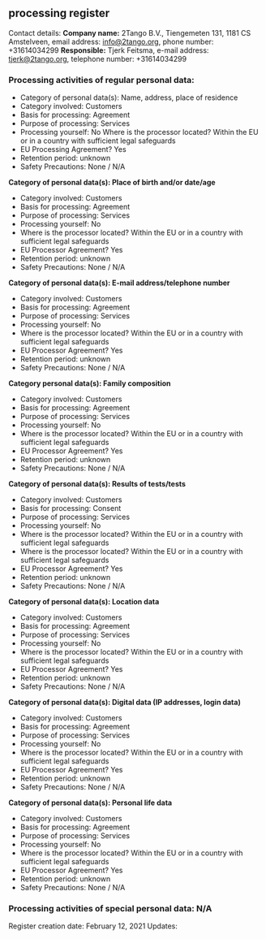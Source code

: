 ## processing register

Contact details:
**Company name:** 2Tango B.V., Tiengemeten 131, 1181 CS Amstelveen, email address: info@2tango.org,
phone number: +31614034299
**Responsible:** Tjerk Feitsma, e-mail address: tjerk@2tango.org, telephone number: +31614034299

### Processing activities of regular personal data:
- Category of personal data(s): Name, address, place of residence
- Category involved: Customers
- Basis for processing: Agreement
- Purpose of processing: Services
- Processing yourself: No Where is the processor located? Within the EU or in a country with sufficient legal safeguards
- EU Processing Agreement? Yes
- Retention period: unknown
- Safety Precautions: None / N/A


**Category of personal data(s): Place of birth and/or date/age**
- Category involved: Customers
- Basis for processing: Agreement
- Purpose of processing: Services
- Processing yourself: No
- Where is the processor located? Within the EU or in a country with sufficient legal safeguards
- EU Processor Agreement? Yes
- Retention period: unknown
- Safety Precautions: None / N/A

**Category of personal data(s): E-mail address/telephone number**
- Category involved: Customers
- Basis for processing: Agreement
- Purpose of processing: Services
- Processing yourself: No
- Where is the processor located? Within the EU or in a country with sufficient legal safeguards
- EU Processor Agreement? Yes
- Retention period: unknown
- Safety Precautions: None / N/A


**Category personal data(s): Family composition**
- Category involved: Customers
- Basis for processing: Agreement
- Purpose of processing: Services
- Processing yourself: No
- Where is the processor located? Within the EU or in a country with sufficient legal safeguards
- EU Processor Agreement? Yes
- Retention period: unknown
- Safety Precautions: None / N/A

**Category of personal data(s): Results of tests/tests**
- Category involved: Customers
- Basis for processing: Consent
- Purpose of processing: Services
- Processing yourself: No
- Where is the processor located? Within the EU or in a country with sufficient legal safeguards
- Where is the processor located? Within the EU or in a country with sufficient legal safeguards
- EU Processor Agreement? Yes
- Retention period: unknown
- Safety Precautions: None / N/A

**Category of personal data(s): Location data**
- Category involved: Customers
- Basis for processing: Agreement
- Purpose of processing: Services
- Processing yourself: No
- Where is the processor located? Within the EU or in a country with sufficient legal safeguards
- EU Processor Agreement? Yes
- Retention period: unknown
- Safety Precautions: None / N/A


**Category of personal data(s): Digital data (IP addresses, login data)**
- Category involved: Customers
- Basis for processing: Agreement
- Purpose of processing: Services
- Processing yourself: No
- Where is the processor located? Within the EU or in a country with sufficient legal safeguards
- EU Processor Agreement? Yes
- Retention period: unknown
- Safety Precautions: None / N/A

**Category of personal data(s): Personal life data**
- Category involved: Customers
- Basis for processing: Agreement
- Purpose of processing: Services
- Processing yourself: No
- Where is the processor located? Within the EU or in a country with sufficient legal safeguards
- EU Processor Agreement? Yes
- Retention period: unknown
- Safety Precautions: None / N/A


### Processing activities of special personal data: N/A
Register creation date: February 12, 2021
Updates: